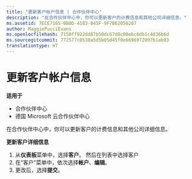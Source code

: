 ```yaml
---
title: "更新客户帐户信息 | 合作伙伴中心"
description: "在合作伙伴中心中，你可以更新客户的计费信息和其他公司详细信息。"
ms.assetid: 7ECE7165-0B0D-4183-845F-9F7B62056207
author: MaggiePucciEvans
ms.openlocfilehash: 7150ff922dd87b50dc67d8c00ebc6db1c4036b6d
ms.sourcegitcommit: 772577c0538a5d5b05d45f0e669697209761ab03
translationtype: HT
---
```

# <a name="update-customer-account-info"></a>更新客户帐户信息

**适用于**

-  合作伙伴中心
-  德国 Microsoft 云合作伙伴中心

在合作伙伴中心中，你可以更新客户的计费信息和其他公司详细信息。

**更新客户详细信息**

1.  从**仪表板**菜单中，选择**客户**。 然后在列表中选择客户
2.  在“客户”菜单中，依次选择**帐户**、**编辑**。
3.  更改后，选择**提交**。

 

 



